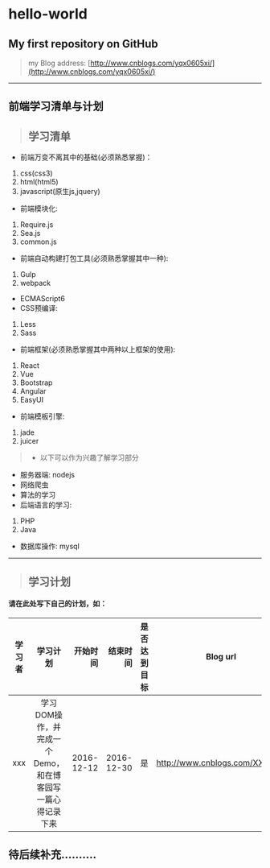 # hello-world
## My first repository on GitHub
> my Blog address:
[http://www.cnblogs.com/yqx0605xi/](http://www.cnblogs.com/yqx0605xi/)
***
## 前端学习清单与计划 ##
> ## 学习清单
* 前端万变不离其中的基础(必须熟悉掌握)：  
1. css(css3)  
2. html(html5)  
3. javascript(原生js,jquery)
* 前端模块化:  
1. Require.js
2. Sea.js
3. common.js
* 前端自动构建打包工具(必须熟悉掌握其中一种):  
1. Gulp
2. webpack  
* ECMAScript6
* CSS预编译:
1. Less
2. Sass
* 前端框架(必须熟悉掌握其中两种以上框架的使用):
1. React
2. Vue
3. Bootstrap
4. Angular
5. EasyUI
* 前端模板引擎:
1. jade  
2. juicer

> * 以下可以作为兴趣了解学习部分
* 服务器端: nodejs
* 网络爬虫
* 算法的学习
* 后端语言的学习:
1. PHP
2. Java
* 数据库操作: mysql
-------------------------------------
> ## 学习计划
#### 请在此处写下自己的计划，如： 
| 学习者 | 学习计划 | 开始时间 | 结束时间 | 是否达到目标 | Blog  url | Demo url | 
| ---------------------- |:--------------------------------------------:| ---------------:|  ----------------:| ---------------:| :-----------------:| :-----------------------:|
| xxx | 学习DOM操作，并完成一个Demo，和在博客园写一篇心得记录下来 | 2016-12-12 | 2016-12-30 | 是 | http://www.cnblogs.com/XXXXXX|https://github.com/XXXXXX|

## 待后续补充..........

